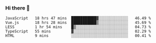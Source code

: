 ### Hi there 👋

<!--
**xin-code/Xin-code** is a ✨ _special_ ✨ repository because its `README.md` (this file) appears on your GitHub profile.

Here are some ideas to get you started:
<!--START_SECTION:waka-->
```text
JavaScript   18 hrs 47 mins  ███████████▓░░░░░░░░░░░░░   46.49 % 
Vue.js       18 hrs 28 mins  ███████████▒░░░░░░░░░░░░░   45.69 % 
LESS         1 hr 54 mins    █▒░░░░░░░░░░░░░░░░░░░░░░░   04.73 % 
TypeScript   55 mins         ▓░░░░░░░░░░░░░░░░░░░░░░░░   02.29 % 
HTML         9 mins          ░░░░░░░░░░░░░░░░░░░░░░░░░   00.41 % 
```
<!--END_SECTION:waka-->
